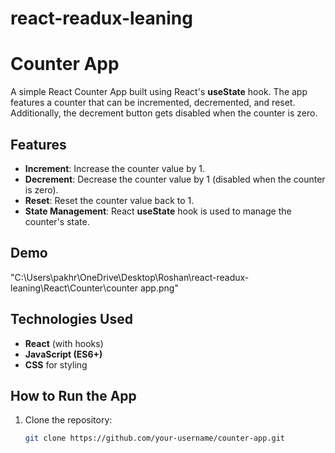 # react-readux-leaning

# Counter App

A simple React Counter App built using React's **useState** hook. The app features a counter that can be incremented, decremented, and reset. Additionally, the decrement button gets disabled when the counter is zero.

## Features

- **Increment**: Increase the counter value by 1.
- **Decrement**: Decrease the counter value by 1 (disabled when the counter is zero).
- **Reset**: Reset the counter value back to 1.
- **State Management**: React **useState** hook is used to manage the counter's state.
  
## Demo

"C:\Users\pakhr\OneDrive\Desktop\Roshan\react-readux-leaning\React\Counter\counter app.png"

## Technologies Used

- **React** (with hooks)
- **JavaScript (ES6+)**
- **CSS** for styling

## How to Run the App

1. Clone the repository:
   ```bash
   git clone https://github.com/your-username/counter-app.git
